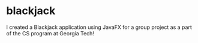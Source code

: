 # blackjack
I created a Blackjack application using JavaFX for a group project as a part of the CS program at Georgia Tech!
